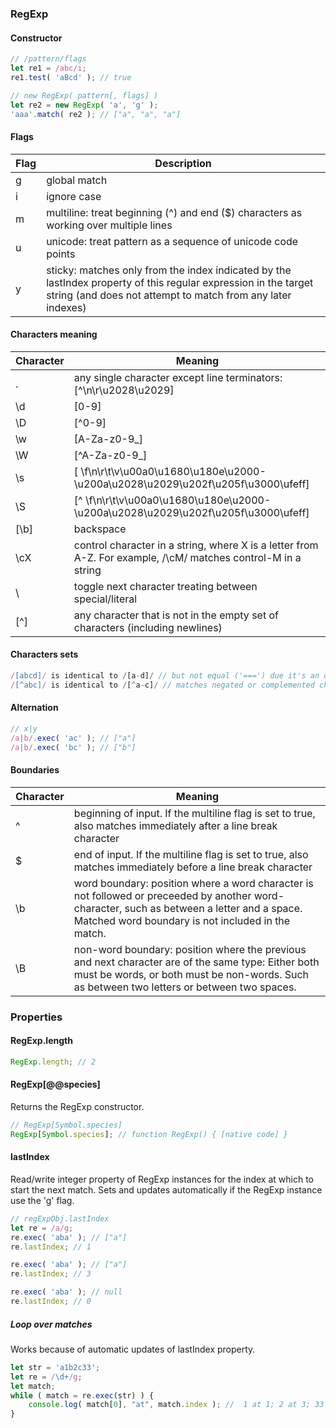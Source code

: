 ### RegExp
#### Constructor
```javascript
// /pattern/flags
let re1 = /abc/i;
re1.test( 'aBcd' ); // true

// new RegExp( pattern[, flags] )
let re2 = new RegExp( 'a', 'g' );
'aaa'.match( re2 ); // ["a", "a", "a"]
```

#### Flags
| Flag | Description                                                                                                                                                                    |
|------|--------------------------------------------------------------------------------------------------------------------------------------------------------------------------------|
| g    | global match                                                                                                                                                                   |
| i    | ignore case                                                                                                                                                                    |
| m    | multiline: treat beginning (^) and end ($) characters as working over multiple lines                                                                                           |
| u    | unicode: treat pattern as a sequence of unicode code points                                                                                                                    |
| y    | sticky: matches only from the index indicated by the lastIndex property of this regular expression in the target string (and does not attempt to match from any later indexes) |


#### Characters meaning
| Character | Meaning                                                                                                       |
|-----------|---------------------------------------------------------------------------------------------------------------|
|  .        | any single character except line terminators: [^\n\r\u2028\u2029]                                             |
| \d        | [0-9]                                                                                                         |
| \D        | [^0-9]                                                                                                        |
| \w        | [A-Za-z0-9_]                                                                                                  |
| \W        | [^A-Za-z0-9_]                                                                                                 |
| \s        | [ \f\n\r\t\v\u00a0\u1680\u180e\u2000-\u200a\u2028\u2029\u202f\u205f\u3000\ufeff]                              |
| \S        | [^ \f\n\r\t\v\u00a0\u1680\u180e\u2000-\u200a\u2028\u2029\u202f\u205f\u3000\ufeff]                             |
| [\b]      | backspace                                                                                                     |
| \cX       | control character in a string, where X is a letter from A-Z. For example, /\cM/ matches control-M in a string |
| \         | toggle next character treating between special/literal                                                        |
| [^]       | any character that is not in the empty set of characters (including newlines)                                 |

#### Characters sets
```javascript
/[abcd]/ is identical to /[a-d]/ // but not equal ('===') due it's an object
/[^abc]/ is identical to /[^a-c]/ // matches negated or complemented character set
```

#### Alternation
```javascript
// x|y
/a|b/.exec( 'ac' ); // ["a"]
/a|b/.exec( 'bc' ); // ["b"]
```

#### Boundaries
| Character | Meaning                                                                                                                                                                                          |
|-----------|--------------------------------------------------------------------------------------------------------------------------------------------------------------------------------------------------|
| ^         | beginning of input. If the multiline flag is set to true, also matches immediately after a line break character                                                                                  |
| $         | end of input. If the multiline flag is set to true, also matches immediately before a line break character                                                                                       |
| \b        | word boundary: position where a word character is not followed or preceeded by another word-character, such as between a letter and a space. Matched word boundary is not included in the match. |
| \B        | non-word boundary: position where the previous and next character are of the same type: Either both must be words, or both must be non-words. Such as between two letters or between two spaces. |

### Properties

#### RegExp.length
```javascript
RegExp.length; // 2
```

#### RegExp[@@species]
Returns the RegExp constructor.
```javascript
// RegExp[Symbol.species]
RegExp[Symbol.species]; // function RegExp() { [native code] }
```

#### lastIndex
Read/write integer property of RegExp instances for the index at which to start the next match. Sets and updates automatically if the RegExp instance use the 'g' flag.
```javascript
// regExpObj.lastIndex
let re = /a/g;
re.exec( 'aba' ); // ["a"]
re.lastIndex; // 1

re.exec( 'aba' ); // ["a"]
re.lastIndex; // 3

re.exec( 'aba' ); // null
re.lastIndex; // 0
```

##### Loop over matches
Works because of automatic updates of lastIndex property.
```javascript
let str = 'a1b2c33';
let re = /\d+/g;
let match;
while ( match = re.exec(str) ) {
	console.log( match[0], "at", match.index ); //  1 at 1; 2 at 3; 33 at 5
}
```
